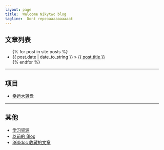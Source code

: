 ```yaml
---
layout: page
title:  Welcome Nikytwo blog
tagline:  Dont repeaaaaaaaaaaat
---
```



## 文章列表

<ul class="posts">
  {% for post in site.posts %}
    <li><span>{{ post.date | date_to_string }}</span> &raquo; <a href="{{ BASE_PATH }}{{ post.url }}">{{ post.title }}</a></li>
  {% endfor %}
</ul>


***

## 项目

* [幸运大转盘](/LuckyRotorPlate)

***

## 其他
- [学习资源](/learning-resource-index)
- [以前的 Blog](http://www.cnblogs.com/nikytwo/)
- [360doc 收藏的文章](http://www.360doc.com/userhome/14416931)



